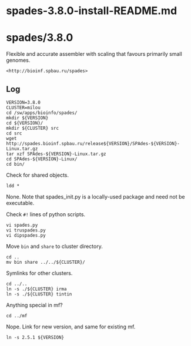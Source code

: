 # spades-3.8.0-install-README.md

spades/3.8.0
============

Flexible and accurate assembler with scaling that favours primarily small
genomes.

    <http://bioinf.spbau.ru/spades>

Log
---

    VERSION=3.8.0
    CLUSTER=milou
    cd /sw/apps/bioinfo/spades/
    mkdir ${VERSION}
    cd ${VERSION}/
    mkdir ${CLUSTER} src
    cd src
    wget http://spades.bioinf.spbau.ru/release${VERSION}/SPAdes-${VERSION}-Linux.tar.gz
    tar xzf SPAdes-${VERSION}-Linux.tar.gz 
    cd SPAdes-${VERSION}-Linux/
    cd bin/

Check for shared objects.

    ldd *

None.  Note that spades_init.py is a locally-used package and need not be executable.

Check `#!` lines of python scripts.

    vi spades.py 
    vi truspades.py 
    vi dipspades.py 

Move `bin` and `share` to cluster directory.

    cd ..
    mv bin share ../../${CLUSTER}/

Symlinks for other clusters.

    cd ../..
    ln -s ./${CLUSTER} irma
    ln -s ./${CLUSTER} tintin

Anything special in mf?

    cd ../mf

Nope.  Link for new version, and same for existing mf.

    ln -s 2.5.1 ${VERSION}

